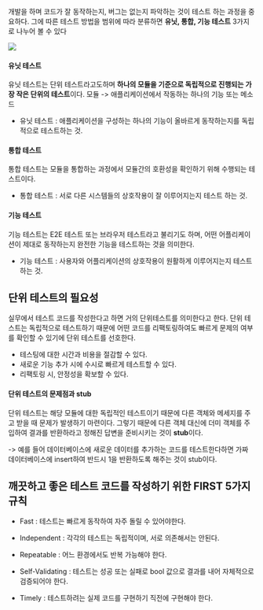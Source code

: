 개발을 하며 코드가 잘 동작하는지, 버그는 없는지 파악하는 것이 테스트 하는 과정을 중요하다.
그에 따른 테스트 방법을 범위에 따라 분류하면 **유닛, 통합, 기능 테스트** 3가지로 나누어 볼 수 있다

![](https://velog.velcdn.com/images/dymnam/post/3aa27bcc-63e6-47f6-bcb9-9d684f3071f1/image.png)

#### 유닛 테스트
유닛 테스트는 단위 테스트라고도하며 **하나의 모듈을 기준으로 독립적으로 진행되는 가장 작은 단위의 테스트**이다.
모듈 -> 애플리케이션에서 작동하는 하나의 기능 또는 메소드

- 유닛 테스트 : 애플리케이션을 구성하는 하나의 기능이 올바르게 동작하는지를 독립적으로 테스트하는 것.

#### 통합 테스트
통합 테스트는 모듈을 통합하는 과정에서 모듈간의 호환성을 확인하기 위해 수행되는 테스트이다.

- 통합 테스트 : 서로 다른 시스템들의 상호작용이 잘 이루어지는지 테스트 하는 것.

#### 기능 테스트
기능 테스트는 E2E 테스트 또는 브라우저 테스트라고 불리기도 하며, 어떤 어플리케이션이 제대로 동작하는지 완전한 기능을 테스트하는 것을 의미한다.

- 기능 테스트 : 사용자와 어플리케이션의 상호작용이 원활하게 이루어지는지 테스트하는 것.

## 단위 테스트의 필요성
실무에서 테스트 코드를 작성한다고 하면 거의 단위테스트를 의미한다고 한다.
단위 테스트는 독립적으로 테스트하기 때문에 어떤 코드를 리팩토링하여도 빠르게 문제의 여부를 확인할 수 있기에 단위 테스트를 선호한다.

- 테스팅에 대한 시간과 비용을 절감할 수 있다.
- 새로운 기능 추가 시에 수시로 빠르게 테스트할 수 있다.
- 리팩토링 시, 안정성을 확보할 수 있다.

#### 단위 테스트의 문제점과 stub
단위 테스트는 해당 모듈에 대한 독립적인 테스트이기 때문에 다른 객체와 메세지를 주고 받을 때 문제가 발생하기 마련이다.
그렇기 때문에 다른 객체 대신에 더미 객체를 주입하여 결과를 반환하라고 정해진 답변을 준비시키는 것이 **stub**이다.

-> 예를 들어 데이터베이스에 새로운 데이터를 추가하는 코드를 테스트한다하면 가짜 데이터베이스에 insert하여 반드시 1을 반환하도록 해주는 것이 stub이다.

## 깨끗하고 좋은 테스트 코드를 작성하기 위한 FIRST 5가지 규칙
- Fast : 테스트는 빠르게 동작하여 자주 돌릴 수 있어야한다.

- Independent : 각각의 테스트는 독립적이며, 서로 의존해서는 안된다.

- Repeatable : 어느 환경에서도 반복 가능해야 한다.

- Self-Validating : 테스트는 성공 또는 실패로 bool 값으로 결과를 내어 자체적으로 검증되어야 한다.

- Timely : 테스트하려는 실제 코드를 구현하기 직전에 구현해야 한다.
